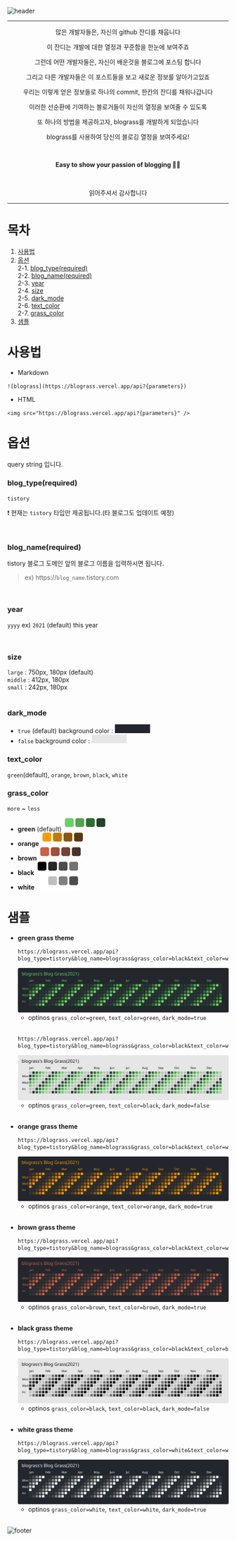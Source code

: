 ![header](https://capsule-render.vercel.app/api?type=waving&color=timeGradient&height=300&section=header&text=blograss&fontColor=auto&fontSize=90&animation=fadeIn&fontAlignY=38&desc=Easy%20to%20show%20your%20passion%20of%20blogging&descAlignY=57&descAlign=50)

----

<p align='center'>많은 개발자들은, 자신의 github 잔디를 채웁니다</p>
<p align='center'>이 잔디는 개발에 대한 열정과 꾸준함을 한눈에 보여주죠</p>
<p align='center'>그런데 어떤 개발자들은, 자신이 배운것을 블로그에 포스팅 합니다</p>
<p align='center'>그리고 다른 개발자들은 이 포스트들을 보고 새로운 정보를 알아가고있죠</p>
<p align='center'>우리는 이렇게 얻은 정보들로 하나의 commit, 한칸의 잔디를 채워나갑니다</p>
<p align='center'>이러한 선순환에 기여하는 블로거들이 자신의 열정을 보여줄 수 있도록</p>
<p align='center'>또 하나의 방법을 제공하고자, blograss를 개발하게 되었습니다</p>
<p align='center'>blograss를 사용하여 당신의 블로깅 열정을 보여주세요!</p>
<br>
<p align='center'><b>Easy to show your passion of blogging 👨‍💻</b></p>
<br>
<p align='center'>읽어주셔서 감사합니다</p>

----

# 목차
1. <a href="#사용법">사용법</a>
2. <a href="#옵션">옵션</a>
    <br>2-1. <a href="#blog_typerequired">blog_type(required)</a>
    <br>2-2. <a href="#blog_namerequired">blog_name(required)</a>
    <br>2-3. <a href="#year">year</a>
    <br>2-4. <a href="#size">size</a>
    <br>2-5. <a href="#dark_mode">dark_mode</a>
    <br>2-6. <a href="#text_color">text_color</a>
    <br>2-7. <a href="#grass_color">grass_color</a>
3. <a href="#샘플">샘플</a>


# 사용법     

- Markdown
```
![blograss](https://blograss.vercel.app/api?{parameters})
```

- HTML
```
<img src="https://blograss.vercel.app/api?{parameters}" />
```

# 옵션
query string 입니다.

### **blog_type(required)**
`tistory`

:exclamation: 현재는 `tistory` 타입만 제공됩니다.(타 블로그도 업데이트 예정)

<br>

### **blog_name(required)**
tistory 블로그 도메인 앞의 블로그 이름을 입력하시면 됩니다.
> ex) https://`blog_name`.tistory.com

<br>

### **year**
`yyyy` ex) `2021`
(default) this year

<br>

### **size**
`large` : 750px, 180px (default)<br>
`middle` : 412px, 180px<br>
`small` : 242px, 180px<br>
<br>

### **dark_mode**

- `true` (default)
    background color : <img src="./svg/darkMode_true.svg" alt="dark_mode true" >
- `false`
    background color : <img src="./svg/darkMode_false.svg" alt="dark_mode false" >
    <br>

### **text_color**
`green`(default), `orange`, `brown`, `black`, `white`

### **grass_color**
`more` ~ `less`
- **green** (default)
    <img src="./svg/grass_color_green.svg" alt="grass_color green" >
- **orange**
    <img src="./svg/grass_color_orange.svg" alt="grass_color orange" >
- **brown**
    <img src="./svg/grass_color_brown.svg" alt="grass_color brown" >
- **black** 
    <img src="./svg/grass_color_black.svg" alt="grass_color black" >
- **white**
    <img src="./svg/grass_color_white.svg" alt="grass_color white" >

# 샘플
- **green grass theme**
    ```http
    https://blograss.vercel.app/api?blog_type=tistory&blog_name=blograss&grass_color=black&text_color=white&dark_mode=false
    ```
    <img src="./svg/examples/example_green_dark.svg" alt="example" >
    
    - optinos `grass_color=green`, `text_color=green`, `dark_mode=true`
    <br>
    
    ```http
    https://blograss.vercel.app/api?blog_type=tistory&blog_name=blograss&grass_color=black&text_color=white&dark_mode=false
    ```
    <img src="./svg/examples/example_green_light.svg" alt="example" >
    
    - optinos `grass_color=green`, `text_color=black`, `dark_mode=false`
    <br>

- **orange grass theme**
    ```http
    https://blograss.vercel.app/api?blog_type=tistory&blog_name=blograss&grass_color=black&text_color=white&dark_mode=false
    ```
    <img src="./svg/examples/example_orange.svg" alt="example" >
    
    - optinos `grass_color=orange`, `text_color=orange`, `dark_mode=true`
    <br>

- **brown grass theme**
    ```http
    https://blograss.vercel.app/api?blog_type=tistory&blog_name=blograss&grass_color=black&text_color=white&dark_mode=false
    ```
    <img src="./svg/examples/example_brown.svg" alt="example" >
    
    - optinos `grass_color=brown`, `text_color=brown`, `dark_mode=true`
    <br>
- **black grass theme**
    ```http
    https://blograss.vercel.app/api?blog_type=tistory&blog_name=blograss&grass_color=black&text_color=black&dark_mode=false
    ```
    <img src="./svg/examples/example_black.svg" alt="example" >

    - optinos `grass_color=black`, `text_color=black`, `dark_mode=false`
    <br>

- **white grass theme**
    ```http
    https://blograss.vercel.app/api?blog_type=tistory&blog_name=blograss&grass_color=white&text_color=white
    ```
    <img src="./svg/examples/example_white.svg" alt="example" >
    
    - optinos `grass_color=white`, `text_color=white`, `dark_mode=true`
    <br>



![footer](https://capsule-render.vercel.app/api?type=waving&color=timeGradient&height=200&section=footer&text=Easy%20to%20show%20your%20passion%20of%20blogging&fontSize=30&fontColor=000000&animation=fadeIn&fontAlignY=65)
